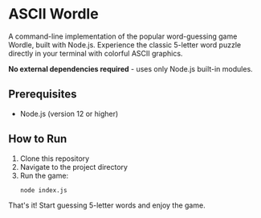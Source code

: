 # ASCII Wordle

A command-line implementation of the popular word-guessing game Wordle, built with Node.js. Experience the classic 5-letter word puzzle directly in your terminal with colorful ASCII graphics.

**No external dependencies required** - uses only Node.js built-in modules.

## Prerequisites

- Node.js (version 12 or higher)

## How to Run

1. Clone this repository
2. Navigate to the project directory
3. Run the game:
   ```bash
   node index.js
   ```

That's it! Start guessing 5-letter words and enjoy the game.